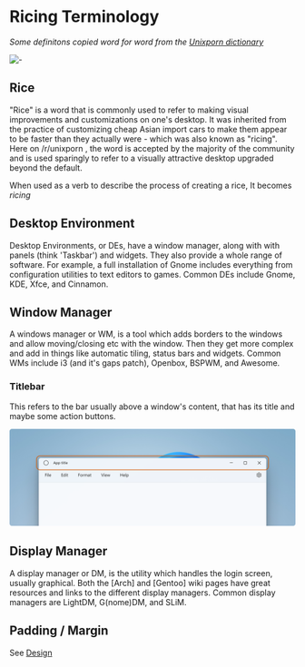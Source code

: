 # Ricing Terminology
*Some definitons copied word for word from the [Unixporn dictionary](https://www.reddit.com/r/unixporn/wiki/themeing/dictionary/)*

![-](https://upload.wikimedia.org/wikipedia/commons/4/43/Poser.JPG)

## Rice

"Rice" is a word that is commonly used to refer to making visual improvements and customizations on one's desktop. It was inherited from the practice of customizing cheap Asian import cars to make them appear to be faster than they actually were - which was also known as "ricing". Here on /r/unixporn , the word is accepted by the majority of the community and is used sparingly to refer to a visually attractive desktop upgraded beyond the default.

When used as a verb to describe the process of creating a rice, It becomes *ricing*

## Desktop Environment
Desktop Environments, or DEs, have a window manager, along with with panels (think 'Taskbar') and widgets. They also provide a whole range of software. For example, a full installation of Gnome includes everything from configuration utilities to text editors to games. Common DEs include Gnome, KDE, Xfce, and Cinnamon.

## Window Manager
A windows manager or WM, is a tool which adds borders to the windows and allow moving/closing etc with the window. Then they get more complex and add in things like automatic tiling, status bars and widgets. Common WMs include i3 (and it's gaps patch), Openbox, BSPWM, and Awesome.

### Titlebar
This refers to the bar usually above a window's content, that has its title and maybe some action buttons.

![-](../embed/titlebar-eg.png)

## Display Manager
A display manager or DM, is the utility which handles the login screen, usually graphical. Both the [Arch] and [Gentoo] wiki pages have great resources and links to the different display managers. Common display managers are LightDM, G(nome)DM, and SLiM.

## Padding / Margin
See [Design](./design)
